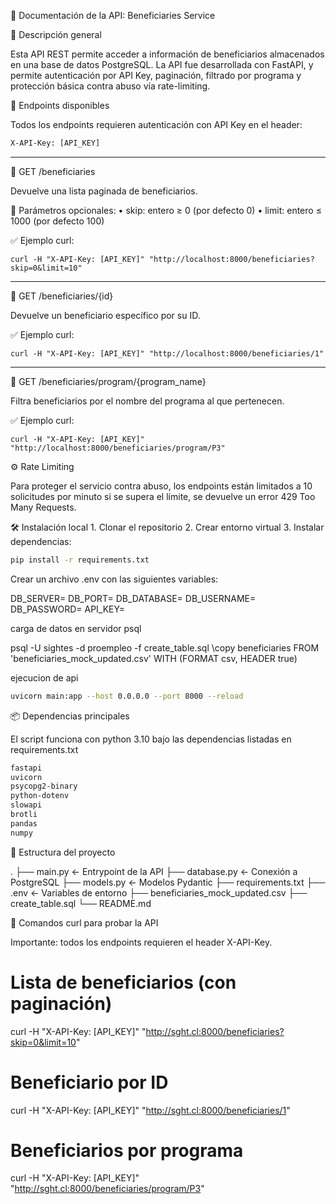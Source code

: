 📘 Documentación de la API: Beneficiaries Service

🔧 Descripción general

Esta API REST permite acceder a información de beneficiarios almacenados en una base de datos PostgreSQL. La API fue desarrollada con FastAPI, y permite autenticación por API Key, paginación, filtrado por programa y protección básica contra abuso vía rate-limiting.

🚀 Endpoints disponibles

Todos los endpoints requieren autenticación con API Key en el header:

```html
X-API-Key: [API_KEY]
```

---

📄 GET /beneficiaries

Devuelve una lista paginada de beneficiarios.

🔸 Parámetros opcionales:
	•	skip: entero ≥ 0 (por defecto 0)
	•	limit: entero ≤ 1000 (por defecto 100)

✅ Ejemplo curl:

 ```curl
 curl -H "X-API-Key: [API_KEY]" "http://localhost:8000/beneficiaries?skip=0&limit=10"
 ```

---

  📄 GET /beneficiaries/{id}

Devuelve un beneficiario específico por su ID.

✅ Ejemplo curl:

```curl
curl -H "X-API-Key: [API_KEY]" "http://localhost:8000/beneficiaries/1"
```
---

📄 GET /beneficiaries/program/{program_name}

Filtra beneficiarios por el nombre del programa al que pertenecen.

✅ Ejemplo curl:
```curl
curl -H "X-API-Key: [API_KEY]" "http://localhost:8000/beneficiaries/program/P3"
```

⚙️ Rate Limiting

Para proteger el servicio contra abuso, los endpoints están limitados a 10 solicitudes por minuto si se supera el límite, se devuelve un error 429 Too Many Requests.


🛠 Instalación local
	1.	Clonar el repositorio
	2.	Crear entorno virtual
	3.	Instalar dependencias:
  
  ```bash
  pip install -r requirements.txt
  ````
  Crear un archivo .env con las siguientes variables:

DB_SERVER=
DB_PORT=
DB_DATABASE=
DB_USERNAME=
DB_PASSWORD=
API_KEY=


carga de datos en servidor psql 

psql -U sightes -d proempleo -f create_table.sql
\copy beneficiaries FROM 'beneficiaries_mock_updated.csv' WITH (FORMAT csv, HEADER true)

ejecucion de api 

```bash
uvicorn main:app --host 0.0.0.0 --port 8000 --reload
```

📦 Dependencias principales

El script funciona con python 3.10 bajo las dependencias listadas en requirements.txt

```html
fastapi
uvicorn
psycopg2-binary
python-dotenv
slowapi
brotli
pandas
numpy
```


📁 Estructura del proyecto

.
├── main.py                 ← Entrypoint de la API
├── database.py             ← Conexión a PostgreSQL
├── models.py               ← Modelos Pydantic
├── requirements.txt
├── .env                    ← Variables de entorno
├── beneficiaries_mock_updated.csv
├── create_table.sql
└── README.md


🧪 Comandos curl para probar la API

Importante: todos los endpoints requieren el header X-API-Key.


# Lista de beneficiarios (con paginación)
curl -H "X-API-Key: [API_KEY]" "http://sght.cl:8000/beneficiaries?skip=0&limit=10"

# Beneficiario por ID
curl -H "X-API-Key: [API_KEY]" "http://sght.cl:8000/beneficiaries/1"

# Beneficiarios por programa
curl -H "X-API-Key: [API_KEY]" "http://sght.cl:8000/beneficiaries/program/P3"
